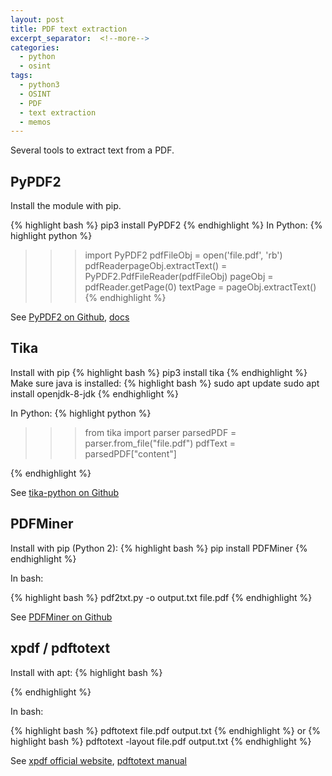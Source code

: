 ```yaml
---
layout: post
title: PDF text extraction
excerpt_separator:  <!--more-->
categories:
  - python
  - osint
tags:
  - python3
  - OSINT
  - PDF
  - text extraction
  - memos
---
```

Several tools to extract text from a PDF.

## PyPDF2

Install the module with pip.

{% highlight bash %}
pip3 install PyPDF2
{% endhighlight %}
In Python:
{% highlight python %}
>>> import PyPDF2
>>> pdfFileObj = open('file.pdf', 'rb')
>>> pdfReaderpageObj.extractText() = PyPDF2.PdfFileReader(pdfFileObj)
>>> pageObj = pdfReader.getPage(0)
>>> textPage = pageObj.extractText()
{% endhighlight %}

See [PyPDF2 on Github](https://github.com/mstamy2/PyPDF2), [docs](https://pythonhosted.org/PyPDF2/)

## Tika

Install with pip
{% highlight bash %}
pip3 install tika
{% endhighlight %}
Make sure java is installed:
{% highlight bash %}
sudo apt update
sudo apt install openjdk-8-jdk
{% endhighlight %}

In Python:
{% highlight python %}
>>> from tika import parser
>>> parsedPDF = parser.from_file("file.pdf")
>>> pdfText = parsedPDF["content"]

{% endhighlight %}

See [tika-python on Github](https://github.com/chrismattmann/tika-python)

## PDFMiner

Install with pip (Python 2):
{% highlight bash %}
pip install PDFMiner
{% endhighlight %}

In bash:

{% highlight bash %}
pdf2txt.py -o output.txt file.pdf
{% endhighlight %}

See [PDFMiner on Github](https://github.com/euske/pdfminer)

## xpdf / pdftotext

Install with apt:
{% highlight bash %}

{% endhighlight %}

In bash:

{% highlight bash %}
pdftotext file.pdf output.txt
{% endhighlight %}
or
{% highlight bash %}
pdftotext -layout file.pdf output.txt
{% endhighlight %}

See [xpdf official website](https://www.xpdfreader.com), [pdftotext manual](https://www.xpdfreader.com/pdftotext-man.html)
